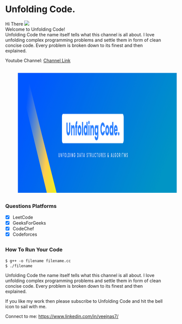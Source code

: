 <h1>Unfolding Code.</h1>
<p>
Hi There <img src="https://media.giphy.com/media/hvRJCLFzcasrR4ia7z/giphy.gif" width="25px"><br/>
  Welcome to Unfolding Code!
  <br/>
  Unfolding Code the name itself tells what this channel is all about. I love unfolding complex programming problems and settle them in form of clean concise code. Every problem is broken down to its finest and then explained.</p> Youtube Channel: <a href="https://www.youtube.com/channel/UCyglJZno21QmytNG0V6DSnQ/featured">Channel Link</a><br/><br/>
<p align="center">
<img src="https://github.com/SanjeevYadavcr7/UnfoldingCode./blob/main/Group%2048.jpg" width="700px" height="380px" hspace="40">

## <h3> Questions Platforms </h3>
- [x] LeetCode <br/>
- [x] GeeksForGeeks <br/>
- [x] CodeChef <br/>
- [x] Codeforces<br/>

## <h3>How To Run Your Code</h3>
```
$ g++ -o filename filename.cc
$ ./filename
```


Unfolding Code the name itself tells what this channel is all about. I love unfolding complex programming problems and settle them in form of clean concise code. Every problem is broken down to its finest and then explained.

If you like my work then please subscribe to Unfolding Code and hit the bell icon to sail with me. 

Connect to me: https://www.linkedin.com/in/veejnas7/
